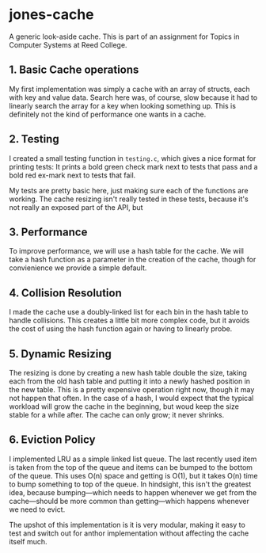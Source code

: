 # jones-cache
A generic look-aside cache. This is part of an assignment for Topics in Computer Systems at Reed College.

## 1. Basic Cache operations

My first implementation was simply a cache with an array of structs, each with key and value data. Search here was, of course, slow because it had to linearly search the array for a key when looking something up. This is definitely not the kind of performance one wants in a cache. 

## 2. Testing

I created a small testing function in `testing.c`, which gives a nice format for printing tests: It prints a bold green check mark next to tests that pass and a bold red ex-mark next to tests that fail.

My tests are pretty basic here, just making sure each of the functions are working. The cache resizing isn't really tested in these tests, because it's not really an exposed part of the API, but 

## 3. Performance

To improve performance, we will use a hash table for the cache. We will take a hash function  as a parameter in the creation of the cache, though for convienience we provide a simple default. 

## 4. Collision Resolution

I made the cache use a doubly-linked list for each bin in the hash table to handle collisions. This creates a little bit more complex code, but it avoids the cost of using the hash function again or having to linearly probe. 

## 5. Dynamic Resizing

The resizing is done by creating a new hash table double the size, taking each from the old hash table and putting it into a newly hashed position in the new table. This is a pretty expensive operation right now, though it may not happen that often. In the case of a hash, I would expect that the typical workload will grow the cache in the beginning, but woud keep the size stable for a while after. The cache can only grow; it never shrinks.

## 6. Eviction Policy

I implemented LRU as a simple linked list queue. The last recently used item is taken from the top of the queue and items can be bumped to the bottom of the queue. This uses O(n) space and getting is O(1), but it takes O(n) time to bump something to top of the queue. In hindsight, this isn't the greatest idea, because bumping—which needs to happen whenever we get from the cache—should be more common than getting—which happens whenever we need to evict. 

The upshot of this implementation is it is very modular, making it easy to test and switch out for anthor implementation without affecting the cache itself much.
